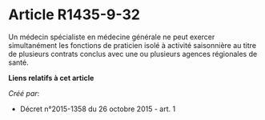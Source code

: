 # Article R1435-9-32

Un médecin spécialiste en médecine générale ne peut exercer simultanément les fonctions de praticien isolé à activité
saisonnière au titre de plusieurs contrats conclus avec une ou plusieurs agences régionales de santé.

**Liens relatifs à cet article**

_Créé par_:

  - Décret n°2015-1358 du 26 octobre 2015 - art. 1
